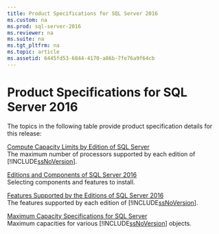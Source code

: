 ```yaml
---
title: Product Specifications for SQL Server 2016
ms.custom: na
ms.prod: sql-server-2016
ms.reviewer: na
ms.suite: na
ms.tgt_pltfrm: na
ms.topic: article
ms.assetid: 6445fd53-6844-4170-a86b-7fe76a9f64cb
---
```

# Product Specifications for SQL Server 2016
  The topics in the following table provide product specification details for this release:  
  
 [Compute Capacity Limits by Edition of SQL Server](../../Topics/TopicNameNotContainA/Compute-Capacity-Limits-by-Edition-of-SQL-Server.md)  
 The maximum number of processors supported by each edition of [!INCLUDE[ssNoVersion](../../Topics/TopicNameContainA/includes/ssNoVersion_md.md)].  
  
 [Editions and Components of SQL Server 2016](../../Topics/TopicNameNotContainA/Editions-and-Components-of-SQL-Server-2016.md)  
 Selecting components and features to install.  
  
 [Features Supported by the Editions of SQL Server 2016](../../Topics/TopicNameNotContainA/Features-Supported-by-the-Editions-of-SQL-Server-2016.md)  
 The features supported by each edition of [!INCLUDE[ssNoVersion](../../Topics/TopicNameContainA/includes/ssNoVersion_md.md)].  
  
 [Maximum Capacity Specifications for SQL Server](../../Topics/TopicNameNotContainA/Maximum-Capacity-Specifications-for-SQL-Server.md)  
 Maximum capacities for various [!INCLUDE[ssNoVersion](../../Topics/TopicNameContainA/includes/ssNoVersion_md.md)] objects.  
  
  